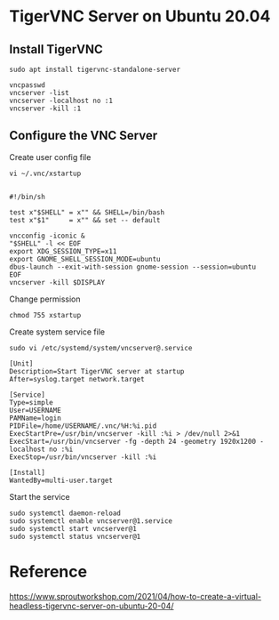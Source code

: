# TigerVNC Server on Ubuntu 20.04

## Install TigerVNC

    sudo apt install tigervnc-standalone-server
    
    vncpasswd
    vncserver -list
    vncserver -localhost no :1
    vncserver -kill :1
    
## Configure the VNC Server

Create user config file

    vi ~/.vnc/xstartup


    #!/bin/sh

    test x"$SHELL" = x"" && SHELL=/bin/bash
    test x"$1"     = x"" && set -- default

    vncconfig -iconic &
    "$SHELL" -l << EOF
    export XDG_SESSION_TYPE=x11
    export GNOME_SHELL_SESSION_MODE=ubuntu
    dbus-launch --exit-with-session gnome-session --session=ubuntu
    EOF
    vncserver -kill $DISPLAY


Change permission

    chmod 755 xstartup

Create system service file

    sudo vi /etc/systemd/system/vncserver@.service
    
    [Unit]
    Description=Start TigerVNC server at startup
    After=syslog.target network.target

    [Service]
    Type=simple
    User=USERNAME
    PAMName=login
    PIDFile=/home/USERNAME/.vnc/%H:%i.pid
    ExecStartPre=/usr/bin/vncserver -kill :%i > /dev/null 2>&1
    ExecStart=/usr/bin/vncserver -fg -depth 24 -geometry 1920x1200 -localhost no :%i
    ExecStop=/usr/bin/vncserver -kill :%i

    [Install]
    WantedBy=multi-user.target

Start the service

    sudo systemctl daemon-reload
    sudo systemctl enable vncserver@1.service
    sudo systemctl start vncserver@1
    sudo systemctl status vncserver@1


# Reference
https://www.sproutworkshop.com/2021/04/how-to-create-a-virtual-headless-tigervnc-server-on-ubuntu-20-04/

